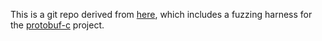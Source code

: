This is a git repo derived from [here](https://github.com/guidovranken/protobuf-c-fuzzers.git), which includes a fuzzing harness for the [protobuf-c](https://github.com/protobuf-c/protobuf-c) project.
